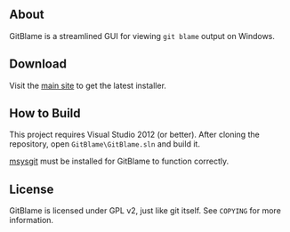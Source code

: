 ## About

GitBlame is a streamlined GUI for viewing `git blame` output on Windows.

## Download

Visit the [main site](http://bradleygrainger.com/GitBlame/) to get the latest installer.

## How to Build

This project requires Visual Studio 2012 (or better). After cloning the
repository, open `GitBlame\GitBlame.sln` and build it.

[msysgit](http://code.google.com/p/msysgit/) must be installed for GitBlame
to function correctly.

## License

GitBlame is licensed under GPL v2, just like git itself. See `COPYING` for
more information.
